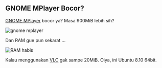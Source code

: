 ## GNOME MPlayer Bocor?

[GNOME MPlayer](http://en.wikipedia.org/wiki/Gnome_MPlayer) bocor ya? Masa 900MiB lebih sih?

![gnome mplayer](http://kriwil.com/images/20.png)

Dan RAM gue pun sekarat ...

![RAM habis](http://kriwil.com/images/21.png)

Kalau menggunakan [VLC](http://www.videolan.org/vlc/) gak sampe 20MiB. Oiya, ini Ubuntu 8.10 64bit.

<!-- {"time": "2008-12-18 22:24:32", "title": "GNOME MPlayer Bocor?"} -->
